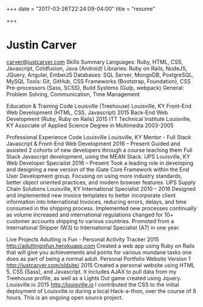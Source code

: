+++
date = "2017-03-26T22:24:09-04:00"
title = "resume"

+++

<div class="resume">
<h1 class="name">Justin Carver</h1>
<div class="contact">
<span class="email"><a href="mailto:carver@justcarver.com">carver@justcarver.com</a></span>
<spankLouisville, KY
http://www.justcarver.com | https://github.com/justcarver | https://www.linkedin.com/in/justincarver

Skills Summary
Languages: 	Ruby, HTML, CSS, Javascript, Coldfusion, Java (Android)
Libraries: 	Ruby on Rails, NodeJS, JQuery, Angular, EmberJS
Databases:	SQL Server, MongoDB, PostgreSQL, MySQL
Tools: 		Git, GitHub, CSS Frameworks (Bootstrap, Foundation), 
	CSS Pre-processors (Sass, SCSS), Build Systems (Gulp, webpack)
General:	Problem Solving, Communication, Time Management

Education & Training
Code Louisville (Treehouse)								Louisville, KY
Front-End Web Development (HTML, CSS, Javascript)			2015
Back-End Web Development (Ruby, Ruby on Rails)				2015
ITT Technical Institute									Louisville, KY
Associate of Applied Science Degree in Multimedia				2003-2005

Professional Experience
Code Louisville									Louisville, KY
Mentor - Full Stack Javascript & Front-End Web Development			2016 – Present
Guided and assisted 2 cohorts of new developers through a course teaching them Full Stack Javascript development, using the MEAN Stack.
UPS											Louisville, KY
Web Developer Specialist								2016 – Present
Took a leading role in developing and designing a new version of the iGate Core Framework within the End User Development group.  Focusing on using more industry standards, better object oriented practices, and modern browser features.
UPS Supply Chain Solutions								Louisville, KY
International Specialist								2010 – 2016 
Designed and implemented new invoice templates to better incorporate client information into International Invoices, reducing errors, delays, and time consumed in the shipping process.
Implemented new processes continually as volume increased and international regulations changed for 10+ customer accounts shipping to various countries.
Promoted from a International Shipper (W3) to International Specialist (A7) in one year.

Live Projects
Adulting is Fun - Personal Activity Tracker						2015
http://adultingisfun.herokuapp.com
Created a web app using Ruby on Rails that will give you achievements and points for various mundane tasks one does as part of being a normal adult.
Personal Portfolio Website Version 1
http://justcarver.com/oldsite/								2015
Created a personal website using HTML 5, CSS (Sass), and Javascript.  It includes AJAX to pull data from my Treehouse profile, as well as a Lights Out game created using Jquery.
Louisville.io										2015
http://louisville.io
I contributed the CSS to the initial deployment of Louisville.io during a local Hack-a-thon, over the course of 8 hours.  This is an ongoing open source project.

